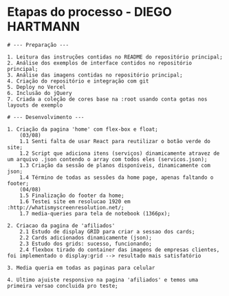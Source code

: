 # Etapas do processo - DIEGO HARTMANN

    # --- Preparação ---
	
    1. Leitura das instruções contidas no README do repositório principal;
    2. Análise dos exemplos de interface contidos no repositório principal;
    3. Análise das imagens contidas no repositório principal;
	4. Criação do repositório e integração com git
	5. Deploy no Vercel
	6. Inclusão do jQuery
	7. Criada a coleção de cores base na :root usando conta gotas nos layouts de exemplo
	    
	# --- Desenvolvimento ---
	
    1. Criação da pagina 'home' com flex-box e float;
		(03/08)
		1.1 Senti falta de usar React para reutilizar o botão verde do site;
		1.2 Script que adiciona itens (serviços) dinamicamente atravez de um arquivo .json contendo o array com todos eles (servicos.json);
		1.3 Criação da sessão de planos disponíveis, dinamicamente com json;
		1.4 Término de todas as sessões da home page, apenas faltando o footer;
		(04/08)
		1.5 Finalização do footer da home;
		1.6 Testei site em resolucao 1920 em :http://whatismyscreenresolution.net/;
		1.7 media-queries para tela de notebook (1366px);
		
	2. Criacao da pagina de 'afiliados'
		2.1 Estudo de display GRID para criar a sessao dos cards;
		2.2 Cards adicionados dinamicamente (json);
		2.3 Estudo dos grids: sucesso, funcionando;
		2.4 flexbox tirado do container das imagens de empresas clientes, foi implementado o display:grid --> resultado mais satisfatório
		
	3. Media queria em todas as paginas para celular

	4. Ultimo ajuiste responsivo na pagina 'afiliados' e temos uma primeira versao concluida pro teste;